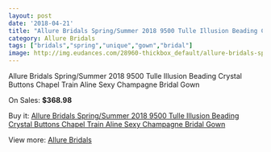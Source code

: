 ```yaml
---
layout: post
date: '2018-04-21'
title: "Allure Bridals Spring/Summer 2018 9500 Tulle Illusion Beading Crystal Buttons Chapel Train Aline Sexy Champagne Bridal Gown"
category: Allure Bridals
tags: ["bridals","spring","unique","gown","bridal"]
image: http://img.eudances.com/28960-thickbox_default/allure-bridals-spring-summer-2018-9500-tulle-illusion-beading-crystal-buttons-chapel-train-aline-sexy-champagne-bridal-gown.jpg
---
```

Allure Bridals Spring/Summer 2018 9500 Tulle Illusion Beading Crystal Buttons Chapel Train Aline Sexy Champagne Bridal Gown

On Sales: **$368.98**
<a href="https://www.eudances.com/en/allure-bridals/9464-allure-bridals-spring-summer-2018-9500-tulle-illusion-beading-crystal-buttons-chapel-train-aline-sexy-champagne-bridal-gown.html"><amp-img layout="responsive" width="600" height="600" src="//img.eudances.com/28960-thickbox_default/allure-bridals-spring-summer-2018-9500-tulle-illusion-beading-crystal-buttons-chapel-train-aline-sexy-champagne-bridal-gown.jpg" alt="Allure Bridals Spring/Summer 2018 9500 Tulle Illusion Beading Crystal Buttons Chapel Train Aline Sexy Champagne Bridal Gown 0" /></a>
<a href="https://www.eudances.com/en/allure-bridals/9464-allure-bridals-spring-summer-2018-9500-tulle-illusion-beading-crystal-buttons-chapel-train-aline-sexy-champagne-bridal-gown.html"><amp-img layout="responsive" width="600" height="600" src="//img.eudances.com/28971-thickbox_default/allure-bridals-spring-summer-2018-9500-tulle-illusion-beading-crystal-buttons-chapel-train-aline-sexy-champagne-bridal-gown.jpg" alt="Allure Bridals Spring/Summer 2018 9500 Tulle Illusion Beading Crystal Buttons Chapel Train Aline Sexy Champagne Bridal Gown 1" /></a>
<a href="https://www.eudances.com/en/allure-bridals/9464-allure-bridals-spring-summer-2018-9500-tulle-illusion-beading-crystal-buttons-chapel-train-aline-sexy-champagne-bridal-gown.html"><amp-img layout="responsive" width="600" height="600" src="//img.eudances.com/28970-thickbox_default/allure-bridals-spring-summer-2018-9500-tulle-illusion-beading-crystal-buttons-chapel-train-aline-sexy-champagne-bridal-gown.jpg" alt="Allure Bridals Spring/Summer 2018 9500 Tulle Illusion Beading Crystal Buttons Chapel Train Aline Sexy Champagne Bridal Gown 2" /></a>
<a href="https://www.eudances.com/en/allure-bridals/9464-allure-bridals-spring-summer-2018-9500-tulle-illusion-beading-crystal-buttons-chapel-train-aline-sexy-champagne-bridal-gown.html"><amp-img layout="responsive" width="600" height="600" src="//img.eudances.com/28969-thickbox_default/allure-bridals-spring-summer-2018-9500-tulle-illusion-beading-crystal-buttons-chapel-train-aline-sexy-champagne-bridal-gown.jpg" alt="Allure Bridals Spring/Summer 2018 9500 Tulle Illusion Beading Crystal Buttons Chapel Train Aline Sexy Champagne Bridal Gown 3" /></a>
<a href="https://www.eudances.com/en/allure-bridals/9464-allure-bridals-spring-summer-2018-9500-tulle-illusion-beading-crystal-buttons-chapel-train-aline-sexy-champagne-bridal-gown.html"><amp-img layout="responsive" width="600" height="600" src="//img.eudances.com/28968-thickbox_default/allure-bridals-spring-summer-2018-9500-tulle-illusion-beading-crystal-buttons-chapel-train-aline-sexy-champagne-bridal-gown.jpg" alt="Allure Bridals Spring/Summer 2018 9500 Tulle Illusion Beading Crystal Buttons Chapel Train Aline Sexy Champagne Bridal Gown 4" /></a>
<a href="https://www.eudances.com/en/allure-bridals/9464-allure-bridals-spring-summer-2018-9500-tulle-illusion-beading-crystal-buttons-chapel-train-aline-sexy-champagne-bridal-gown.html"><amp-img layout="responsive" width="600" height="600" src="//img.eudances.com/28967-thickbox_default/allure-bridals-spring-summer-2018-9500-tulle-illusion-beading-crystal-buttons-chapel-train-aline-sexy-champagne-bridal-gown.jpg" alt="Allure Bridals Spring/Summer 2018 9500 Tulle Illusion Beading Crystal Buttons Chapel Train Aline Sexy Champagne Bridal Gown 5" /></a>
<a href="https://www.eudances.com/en/allure-bridals/9464-allure-bridals-spring-summer-2018-9500-tulle-illusion-beading-crystal-buttons-chapel-train-aline-sexy-champagne-bridal-gown.html"><amp-img layout="responsive" width="600" height="600" src="//img.eudances.com/28966-thickbox_default/allure-bridals-spring-summer-2018-9500-tulle-illusion-beading-crystal-buttons-chapel-train-aline-sexy-champagne-bridal-gown.jpg" alt="Allure Bridals Spring/Summer 2018 9500 Tulle Illusion Beading Crystal Buttons Chapel Train Aline Sexy Champagne Bridal Gown 6" /></a>
<a href="https://www.eudances.com/en/allure-bridals/9464-allure-bridals-spring-summer-2018-9500-tulle-illusion-beading-crystal-buttons-chapel-train-aline-sexy-champagne-bridal-gown.html"><amp-img layout="responsive" width="600" height="600" src="//img.eudances.com/28965-thickbox_default/allure-bridals-spring-summer-2018-9500-tulle-illusion-beading-crystal-buttons-chapel-train-aline-sexy-champagne-bridal-gown.jpg" alt="Allure Bridals Spring/Summer 2018 9500 Tulle Illusion Beading Crystal Buttons Chapel Train Aline Sexy Champagne Bridal Gown 7" /></a>
<a href="https://www.eudances.com/en/allure-bridals/9464-allure-bridals-spring-summer-2018-9500-tulle-illusion-beading-crystal-buttons-chapel-train-aline-sexy-champagne-bridal-gown.html"><amp-img layout="responsive" width="600" height="600" src="//img.eudances.com/28964-thickbox_default/allure-bridals-spring-summer-2018-9500-tulle-illusion-beading-crystal-buttons-chapel-train-aline-sexy-champagne-bridal-gown.jpg" alt="Allure Bridals Spring/Summer 2018 9500 Tulle Illusion Beading Crystal Buttons Chapel Train Aline Sexy Champagne Bridal Gown 8" /></a>
<a href="https://www.eudances.com/en/allure-bridals/9464-allure-bridals-spring-summer-2018-9500-tulle-illusion-beading-crystal-buttons-chapel-train-aline-sexy-champagne-bridal-gown.html"><amp-img layout="responsive" width="600" height="600" src="//img.eudances.com/28963-thickbox_default/allure-bridals-spring-summer-2018-9500-tulle-illusion-beading-crystal-buttons-chapel-train-aline-sexy-champagne-bridal-gown.jpg" alt="Allure Bridals Spring/Summer 2018 9500 Tulle Illusion Beading Crystal Buttons Chapel Train Aline Sexy Champagne Bridal Gown 9" /></a>
<a href="https://www.eudances.com/en/allure-bridals/9464-allure-bridals-spring-summer-2018-9500-tulle-illusion-beading-crystal-buttons-chapel-train-aline-sexy-champagne-bridal-gown.html"><amp-img layout="responsive" width="600" height="600" src="//img.eudances.com/28962-thickbox_default/allure-bridals-spring-summer-2018-9500-tulle-illusion-beading-crystal-buttons-chapel-train-aline-sexy-champagne-bridal-gown.jpg" alt="Allure Bridals Spring/Summer 2018 9500 Tulle Illusion Beading Crystal Buttons Chapel Train Aline Sexy Champagne Bridal Gown 10" /></a>
<a href="https://www.eudances.com/en/allure-bridals/9464-allure-bridals-spring-summer-2018-9500-tulle-illusion-beading-crystal-buttons-chapel-train-aline-sexy-champagne-bridal-gown.html"><amp-img layout="responsive" width="600" height="600" src="//img.eudances.com/28961-thickbox_default/allure-bridals-spring-summer-2018-9500-tulle-illusion-beading-crystal-buttons-chapel-train-aline-sexy-champagne-bridal-gown.jpg" alt="Allure Bridals Spring/Summer 2018 9500 Tulle Illusion Beading Crystal Buttons Chapel Train Aline Sexy Champagne Bridal Gown 11" /></a>

Buy it: [Allure Bridals Spring/Summer 2018 9500 Tulle Illusion Beading Crystal Buttons Chapel Train Aline Sexy Champagne Bridal Gown](https://www.eudances.com/en/allure-bridals/9464-allure-bridals-spring-summer-2018-9500-tulle-illusion-beading-crystal-buttons-chapel-train-aline-sexy-champagne-bridal-gown.html "Allure Bridals Spring/Summer 2018 9500 Tulle Illusion Beading Crystal Buttons Chapel Train Aline Sexy Champagne Bridal Gown")

View more: [Allure Bridals](https://www.eudances.com/en/2-allure-bridals "Allure Bridals")